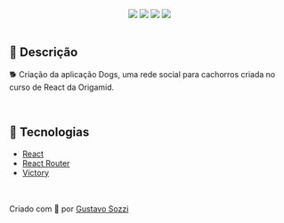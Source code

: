 <div align='center'>


<div>
    <img src="https://img.shields.io/github/repo-size/GustavoSozzi/Dogs---Origamid">
    <img src="https://img.shields.io/github/last-commit/GustavoSozzi/Dogs---Origamid">
    <img src="https://img.shields.io/github/languages/count/GustavoSozzi/Dogs---Origamid">
    <img src="https://img.shields.io/github/languages/top/GustavoSozzi/Dogs---Origamid">
</div>

</div>

</br>

<h2>🔖 Descrição</h2>
<p>🐕 Criação da aplicação Dogs, uma rede social para cachorros criada no curso de React da Origamid.</p>


</br>

<h2>🚀 Tecnologias</h2>
<ul>
    <li><a href="https://create-react-app.dev/" target="_blank">React</a></li>
    <li><a href="https://reactrouter.com/" target="_blank">React Router</a></li>
    <li><a href="https://github.com/FormidableLabs/victory" target="_blank">Victory</a></li>
</ul>

<br>

<br>
Criado com 💙 por <a href="https://github.com/GustavoSozzi/" target="_blank">Gustavo Sozzi</a></p>
